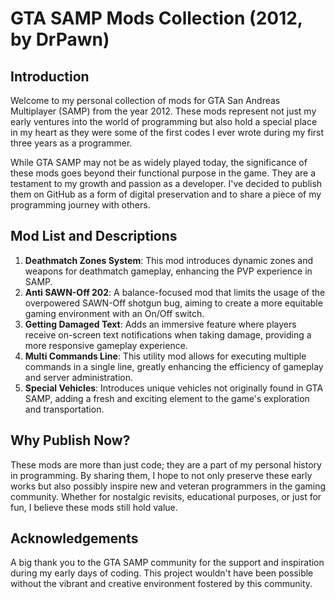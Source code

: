 # GTA SAMP Mods Collection (2012, by DrPawn)

## Introduction

Welcome to my personal collection of mods for GTA San Andreas Multiplayer (SAMP) from the year 2012. These mods represent not just my early ventures into the world of programming but also hold a special place in my heart as they were some of the first codes I ever wrote during my first three years as a programmer.

While GTA SAMP may not be as widely played today, the significance of these mods goes beyond their functional purpose in the game. They are a testament to my growth and passion as a developer. I've decided to publish them on GitHub as a form of digital preservation and to share a piece of my programming journey with others.

## Mod List and Descriptions

1.  **Deathmatch Zones System**: This mod introduces dynamic zones and weapons for deathmatch gameplay, enhancing the PVP experience in SAMP.
2.  **Anti SAWN-Off 202**: A balance-focused mod that limits the usage of the overpowered SAWN-Off shotgun bug, aiming to create a more equitable gaming environment with an On/Off switch.
3.  **Getting Damaged Text**: Adds an immersive feature where players receive on-screen text notifications when taking damage, providing a more responsive gameplay experience.
4.  **Multi Commands Line**: This utility mod allows for executing multiple commands in a single line, greatly enhancing the efficiency of gameplay and server administration.
5.  **Special Vehicles**: Introduces unique vehicles not originally found in GTA SAMP, adding a fresh and exciting element to the game's exploration and transportation.

## Why Publish Now?

These mods are more than just code; they are a part of my personal history in programming. By sharing them, I hope to not only preserve these early works but also possibly inspire new and veteran programmers in the gaming community. Whether for nostalgic revisits, educational purposes, or just for fun, I believe these mods still hold value.

## Acknowledgements

A big thank you to the GTA SAMP community for the support and inspiration during my early days of coding. This project wouldn't have been possible without the vibrant and creative environment fostered by this community.
